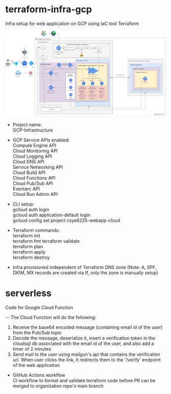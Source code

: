 # terraform-infra-gcp
Infra setup for web application on GCP using IaC tool Terraform

<img src="https://github.com/shahdharmil11/terraform-infra-gcp/blob/master/gcp-infra.jpeg"  title="Infra provisioned">

- Project name:  
GCP-Infrastructure
  
- GCP Service APIs enabled:  
Compute Engine API  
Cloud Monitoring API  
Cloud Logging API  
Cloud DNS API  
Service Networking API  
Cloud Build API  
Cloud Functions API  
Cloud Pub/Sub API  
Eventarc API  
Cloud Run Admin API  

- CLI setup:  
gcloud auth login   
gcloud auth application-default login  
gcloud config set project csye6225-webapp-cloud  

- Terraform commands:  
terraform init  
terraform fmt
terraform validate  
terraform plan  
terraform apply  
terraform destroy  

- Infra provisioned independent of Terraform
DNS zone (Note: A, SPF, DKIM, MX records are created via tf, only the zone is manually setup)

# serverless
Code for Google Cloud Function  

-- The Cloud Function will do the following:

1. Receive the base64 encoded message (containing email id of the user) from the Pub/Sub topic
2. Decode the message, deserialize it, insert a verification token in the cloudsql db associated with the email id of the user, and also add a timer of 2 minutes
3. Send mail to the user using mailgun's api that contains the verification url. When user clicks the link, it redirects them to the '/verify' endpoint of the web application   

- GitHub Actions workflow  
CI workflow to format and validate terraform code before PR can be merged to organization repo's main branch
